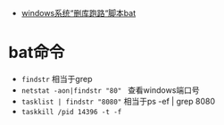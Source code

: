 - [windows系统“删库跑路“脚本bat](./del-data.cmd)

# bat命令
- `findstr` 相当于grep
- `netstat -aon|findstr "80" ` 查看windows端口号
- `tasklist | findstr "8080"` 相当于ps -ef | grep 8080
- `taskkill /pid 14396 -t -f` 
